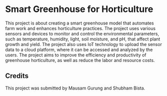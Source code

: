 # Smart Greenhouse for Horticulture

This project is about creating a smart greenhouse model that automates farm work and enhances horticulture practices. The project uses various sensors and devices to monitor and control the environmental parameters, such as temperature, humidity, light, soil moisture, and pH, that affect plant growth and yield. The project also uses IoT technology to upload the sensor data to a cloud platform, where it can be accessed and analyzed by the users. The project aims to improve the efficiency and productivity of greenhouse horticulture, as well as reduce the labor and resource costs.



## Credits

This project was submitted by Mausam Gurung and Shubham Bista.



